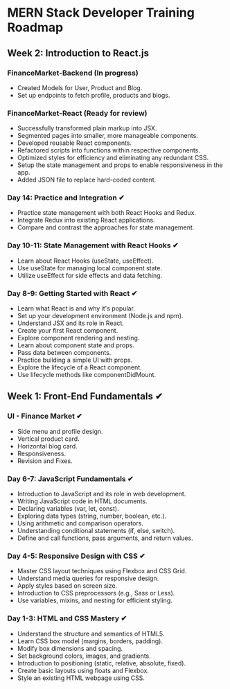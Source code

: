 # MERN Stack Developer Training Roadmap

## Week 2: Introduction to React.js

### FinanceMarket-Backend (In progress)

- Created Models for User, Product and Blog.
- Set up endpoints to fetch profile, products and blogs.

### FinanceMarket-React (Ready for review)

- Successfully transformed plain markup into JSX.
- Segmented pages into smaller, more manageable components.
- Developed reusable React components.
- Refactored scripts into functions within respective components.
- Optimized styles for efficiency and eliminating any redundant CSS.
- Setup the state management and props to enable responsiveness in the app.
- Added JSON file to replace hard-coded content.

### Day 14: Practice and Integration ✔

- Practice state management with both React Hooks and Redux.
- Integrate Redux into existing React applications.
- Compare and contrast the approaches for state management.

### Day 10-11: State Management with React Hooks ✔

- Learn about React Hooks (useState, useEffect).
- Use useState for managing local component state.
- Utilize useEffect for side effects and data fetching.

### Day 8-9: Getting Started with React ✔

- Learn what React is and why it's popular.
- Set up your development environment (Node.js and npm).
- Understand JSX and its role in React.
- Create your first React component.
- Explore component rendering and nesting.
- Learn about component state and props.
- Pass data between components.
- Practice building a simple UI with props.
- Explore the lifecycle of a React component.
- Use lifecycle methods like componentDidMount.

## Week 1: Front-End Fundamentals ✔

### UI - Finance Market ✔

- Side menu and profile design.
- Vertical product card.
- Horizontal blog card.
- Responsiveness.
- Revision and Fixes.

### Day 6-7: JavaScript Fundamentals ✔

- Introduction to JavaScript and its role in web development.
- Writing JavaScript code in HTML documents.
- Declaring variables (var, let, const).
- Exploring data types (string, number, boolean, etc.).
- Using arithmetic and comparison operators.
- Understanding conditional statements (if, else, switch).
- Define and call functions, pass arguments, and return values.

### Day 4-5: Responsive Design with CSS ✔

- Master CSS layout techniques using Flexbox and CSS Grid.
- Understand media queries for responsive design.
- Apply styles based on screen size.
- Introduction to CSS preprocessors (e.g., Sass or Less).
- Use variables, mixins, and nesting for efficient styling.

### Day 1-3: HTML and CSS Mastery ✔

- Understand the structure and semantics of HTML5.
- Learn CSS box model (margins, borders, padding).
- Modify box dimensions and spacing.
- Set background colors, images, and gradients.
- Introduction to positioning (static, relative, absolute, fixed).
- Create basic layouts using floats and Flexbox.
- Style an existing HTML webpage using CSS.
